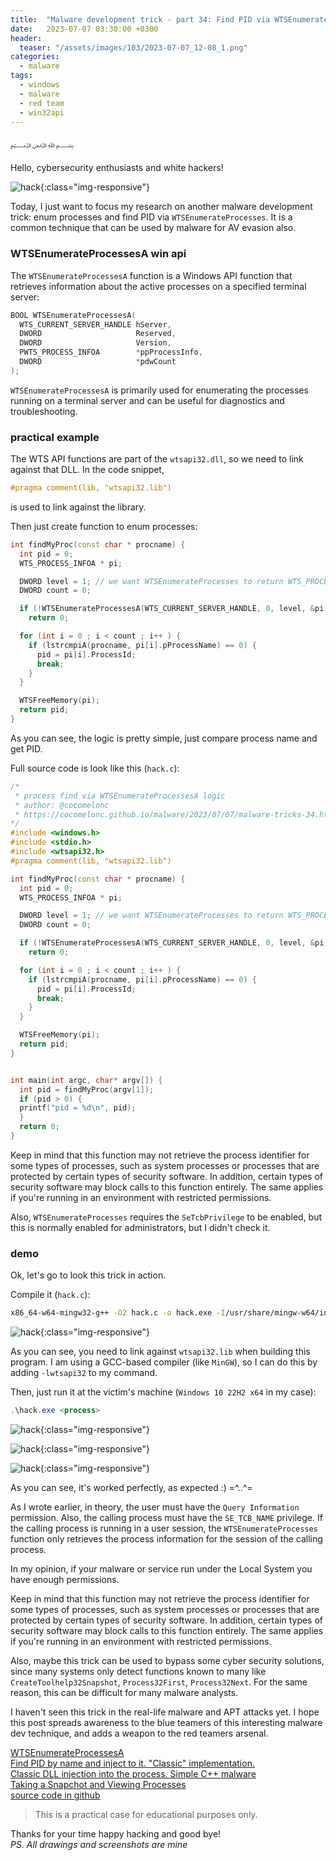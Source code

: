 ```yaml
---
title:  "Malware development trick - part 34: Find PID via WTSEnumerateProcesses. Simple C++ example."
date:   2023-07-07 03:30:00 +0300
header:
  teaser: "/assets/images/103/2023-07-07_12-08_1.png"
categories:
  - malware
tags:
  - windows
  - malware
  - red team
  - win32api
---
```


﷽

Hello, cybersecurity enthusiasts and white hackers!        

![hack](/assets/images/103/2023-07-07_12-08_1.png){:class="img-responsive"}      

Today, I just want to focus my research on another malware development trick: enum processes and find PID via `WTSEnumerateProcesses`. It is a common technique that can be used by malware for AV evasion also.    

### WTSEnumerateProcessesA win api

The `WTSEnumerateProcessesA` function is a Windows API function that retrieves information about the active processes on a specified terminal server:      

```cpp
BOOL WTSEnumerateProcessesA(
  WTS_CURRENT_SERVER_HANDLE hServer,
  DWORD                     Reserved,
  DWORD                     Version,
  PWTS_PROCESS_INFOA        *ppProcessInfo,
  DWORD                     *pdwCount
);
```

`WTSEnumerateProcessesA` is primarily used for enumerating the processes running on a terminal server and can be useful for diagnostics and troubleshooting.       

### practical example

The WTS API functions are part of the `wtsapi32.dll`, so we need to link against that DLL. In the code snippet, 

```cpp
#pragma comment(lib, "wtsapi32.lib")
```

is used to link against the library.     

Then just create function to enum processes:     

```cpp
int findMyProc(const char * procname) {
  int pid = 0;
  WTS_PROCESS_INFOA * pi;

  DWORD level = 1; // we want WTSEnumerateProcesses to return WTS_PROCESS_INFO_EX
  DWORD count = 0;

  if (!WTSEnumerateProcessesA(WTS_CURRENT_SERVER_HANDLE, 0, level, &pi, &count))
    return 0;

  for (int i = 0 ; i < count ; i++ ) {
    if (lstrcmpiA(procname, pi[i].pProcessName) == 0) {
      pid = pi[i].ProcessId;
      break;
    }
  }

  WTSFreeMemory(pi);
  return pid;
}
```

As you can see, the logic is pretty simple, just compare process name and get PID.      

Full source code is look like this (`hack.c`):     

```cpp
/*
 * process find via WTSEnumerateProcessesA logic
 * author: @cocomelonc
 * https://cocomelonc.github.io/malware/2023/07/07/malware-tricks-34.html
*/
#include <windows.h>
#include <stdio.h>
#include <wtsapi32.h>
#pragma comment(lib, "wtsapi32.lib")

int findMyProc(const char * procname) {
  int pid = 0;
  WTS_PROCESS_INFOA * pi;

  DWORD level = 1; // we want WTSEnumerateProcesses to return WTS_PROCESS_INFO_EX
  DWORD count = 0;

  if (!WTSEnumerateProcessesA(WTS_CURRENT_SERVER_HANDLE, 0, level, &pi, &count))
    return 0;

  for (int i = 0 ; i < count ; i++ ) {
    if (lstrcmpiA(procname, pi[i].pProcessName) == 0) {
      pid = pi[i].ProcessId;
      break;
    }
  }

  WTSFreeMemory(pi);
  return pid;
}


int main(int argc, char* argv[]) {
  int pid = findMyProc(argv[1]);
  if (pid > 0) {
  printf("pid = %d\n", pid);
  }
  return 0;
}
```


Keep in mind that this function may not retrieve the process identifier for some types of processes, such as system processes or processes that are protected by certain types of security software. In addition, certain types of security software may block calls to this function entirely. The same applies if you're running in an environment with restricted permissions.       

Also, `WTSEnumerateProcesses` requires the `SeTcbPrivilege` to be enabled, but this is normally enabled for administrators, but I didn't check it.     

### demo

Ok, let's go to look this trick in action.     

Compile it (`hack.c`):      

```bash
x86_64-w64-mingw32-g++ -O2 hack.c -o hack.exe -I/usr/share/mingw-w64/include/ -s -ffunction-sections -fdata-sections -Wno-write-strings -fno-exceptions -fmerge-all-constants -static-libstdc++ -static-libgcc -fpermissive -lwtsapi32
```

![hack](/assets/images/103/2023-07-07_12-05.png){:class="img-responsive"}      

As you can see, you need to link against `wtsapi32.lib` when building this program. I am using a GCC-based compiler (like `MinGW`), so I can do this by adding `-lwtsapi32` to my command.     

Then, just run it at the victim's machine (`Windows 10 22H2 x64` in my case):      

```powershell
.\hack.exe <process>
```

![hack](/assets/images/103/2023-07-07_12-06.png){:class="img-responsive"}      

![hack](/assets/images/103/2023-07-07_12-07.png){:class="img-responsive"}      

![hack](/assets/images/103/2023-07-07_12-08.png){:class="img-responsive"}      

As you can see, it's worked perfectly, as expected :) =^..^=    

As I wrote earlier, in theory, the user must have the `Query Information` permission. Also, the calling process must have the `SE_TCB_NAME` privilege. If the calling process is running in a user session, the `WTSEnumerateProcesses` function only retrieves the process information for the session of the calling process.       

In my opinion, if your malware or service run under the Local System you have enough permissions.     

Keep in mind that this function may not retrieve the process identifier for some types of processes, such as system processes or processes that are protected by certain types of security software. In addition, certain types of security software may block calls to this function entirely. The same applies if you're running in an environment with restricted permissions.       

Also, maybe this trick can be used to bypass some cyber security solutions, since many systems only detect functions known to many like `CreateToolhelp32Snapshot`, `Process32First`, `Process32Next`. For the same reason, this can be difficult for many malware analysts.     

I haven't seen this trick in the real-life malware and APT attacks yet. I hope this post spreads awareness to the blue teamers of this interesting malware dev technique, and adds a weapon to the red teamers arsenal.      

[WTSEnumerateProcessesA](https://learn.microsoft.com/en-us/windows/win32/api/wtsapi32/nf-wtsapi32-wtsenumerateprocessesa)       
[Find PID by name and inject to it. "Classic" implementation.](/pentest/2021/09/29/findmyprocess.html)       
[Classic DLL injection into the process. Simple C++ malware](/tutorial/2021/09/20/malware-injection-2.html)        
[Taking a Snapchot and Viewing Processes](https://docs.microsoft.com/en-us/windows/win32/toolhelp/taking-a-snapshot-and-viewing-processes)       
[source code in github](https://github.com/cocomelonc/meow/tree/master/2023-07-07-malware-trick-34)           

> This is a practical case for educational purposes only.

Thanks for your time happy hacking and good bye!         
*PS. All drawings and screenshots are mine*       

